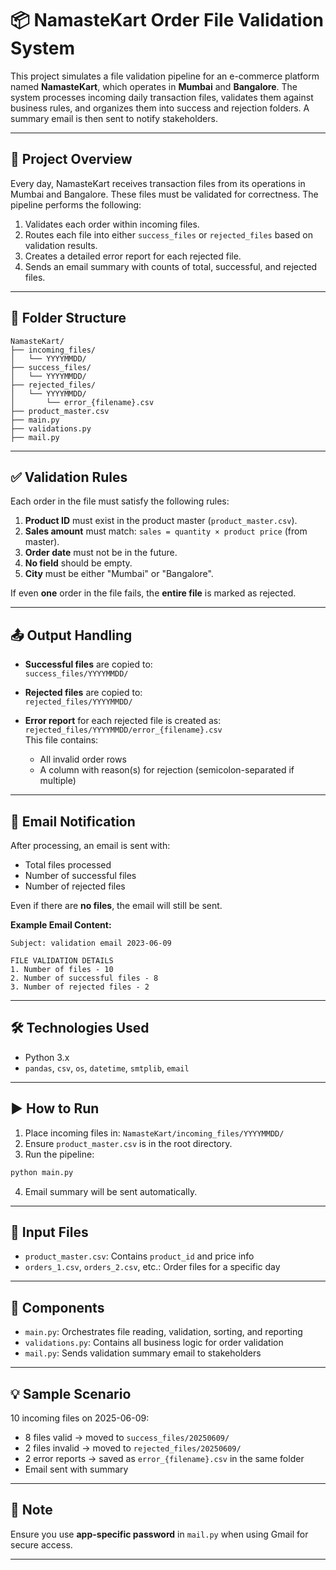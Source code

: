 # 📦 NamasteKart Order File Validation System

This project simulates a file validation pipeline for an e-commerce platform named **NamasteKart**, which operates in **Mumbai** and **Bangalore**. The system processes incoming daily transaction files, validates them against business rules, and organizes them into success and rejection folders. A summary email is then sent to notify stakeholders.

---

## 📄 Project Overview

Every day, NamasteKart receives transaction files from its operations in Mumbai and Bangalore. These files must be validated for correctness. The pipeline performs the following:

1. Validates each order within incoming files.
2. Routes each file into either `success_files` or `rejected_files` based on validation results.
3. Creates a detailed error report for each rejected file.
4. Sends an email summary with counts of total, successful, and rejected files.

---

## 🧾 Folder Structure

```
NamasteKart/
├── incoming_files/
│   └── YYYYMMDD/
├── success_files/
│   └── YYYYMMDD/
├── rejected_files/
│   └── YYYYMMDD/
│       └── error_{filename}.csv
├── product_master.csv
├── main.py
├── validations.py
├── mail.py
```

---

## ✅ Validation Rules

Each order in the file must satisfy the following rules:

1. **Product ID** must exist in the product master (`product_master.csv`).
2. **Sales amount** must match: `sales = quantity × product price` (from master).
3. **Order date** must not be in the future.
4. **No field** should be empty.
5. **City** must be either "Mumbai" or "Bangalore".

If even **one** order in the file fails, the **entire file** is marked as rejected.

---

## 📤 Output Handling

- **Successful files** are copied to:  
  `success_files/YYYYMMDD/`

- **Rejected files** are copied to:  
  `rejected_files/YYYYMMDD/`

- **Error report** for each rejected file is created as:  
  `rejected_files/YYYYMMDD/error_{filename}.csv`  
  This file contains:
  - All invalid order rows
  - A column with reason(s) for rejection (semicolon-separated if multiple)

---

## 📧 Email Notification

After processing, an email is sent with:

- Total files processed
- Number of successful files
- Number of rejected files

Even if there are **no files**, the email will still be sent.

**Example Email Content:**
```
Subject: validation email 2023-06-09

FILE VALIDATION DETAILS
1. Number of files - 10
2. Number of successful files - 8
3. Number of rejected files - 2
```

---

## 🛠 Technologies Used

- Python 3.x
- `pandas`, `csv`, `os`, `datetime`, `smtplib`, `email`

---

## ▶️ How to Run

1. Place incoming files in: `NamasteKart/incoming_files/YYYYMMDD/`
2. Ensure `product_master.csv` is in the root directory.
3. Run the pipeline:

```bash
python main.py
```

4. Email summary will be sent automatically.

---

## 📁 Input Files

- `product_master.csv`: Contains `product_id` and price info
- `orders_1.csv`, `orders_2.csv`, etc.: Order files for a specific day

---

## 🧪 Components

- `main.py`: Orchestrates file reading, validation, sorting, and reporting
- `validations.py`: Contains all business logic for order validation
- `mail.py`: Sends validation summary email to stakeholders

---

## 💡 Sample Scenario

10 incoming files on 2025-06-09:
- 8 files valid → moved to `success_files/20250609/`
- 2 files invalid → moved to `rejected_files/20250609/`
- 2 error reports → saved as `error_{filename}.csv` in the same folder
- Email sent with summary

---

## 📌 Note

Ensure you use **app-specific password** in `mail.py` when using Gmail for secure access.

---
